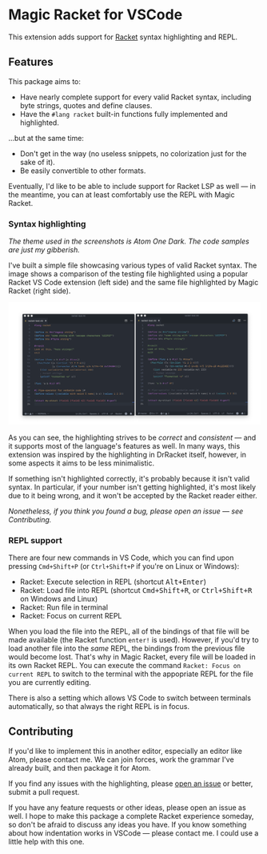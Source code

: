# Magic Racket for VSCode

This extension adds support for [Racket](http://www.racket-lang.org) syntax highlighting and REPL.

## Features

This package aims to:

- Have nearly complete support for every valid Racket syntax, including byte strings, quotes and define clauses.
- Have the `#lang racket` built-in functions fully implemented and highlighted.

...but at the same time:

- Don't get in the way (no useless snippets, no colorization just for the sake of it).
- Be easily convertible to other formats.

Eventually, I'd like to be able to include support for Racket LSP as well — in the meantime, you can at least comfortably use the REPL with Magic Racket.

### Syntax highlighting

_The theme used in the screenshots is Atom One Dark. The code samples are just my gibberish._

I've built a simple file showcasing various types of valid Racket syntax. The image shows a comparison of the testing file highlighted using a popular Racket VS Code extension (left side) and the same file highlighted by Magic Racket (right side).

![Bad highlighting](images/magic-vs-other.png)

As you can see, the highlighting strives to be _correct_ and _consistent_ — and it supports most of the language's features as well. In many ways, this extension was inspired by the highlighting in DrRacket itself, however, in some aspects it aims to be less minimalistic.

If something isn't highlighted correctly, it's probably because it isn't valid syntax. In particular, if your number isn't getting highlighted, it's most likely due to it being wrong, and it won't be accepted by the Racket reader either.

*Nonetheless, if you think you found a bug, please open an issue — see Contributing.*

### REPL support

There are four new commands in VS Code, which you can find upon pressing <kbd>`Cmd+Shift+P`</kbd> (or <kbd>`Ctrl+Shift+P`</kbd> if you're on Linux or Windows):

- Racket: Execute selection in REPL (shortcut <kbd>Alt+Enter</kbd>)
- Racket: Load file into REPL (shortcut <kbd>Cmd+Shift+R</kbd>, or <kbd>Ctrl+Shift+R</kbd> on Windows and Linux)
- Racket: Run file in terminal
- Racket: Focus on current REPL

When you load the file into the REPL, all of the bindings of that file will be made available (the Racket function `enter!` is used). However, if you'd try to load another file into the *same* REPL, the bindings from the previous file would become lost. That's why in Magic Racket, every file will be loaded in its own Racket REPL. You can execute the command `Racket: Focus on current REPL` to switch to the terminal with the appopriate REPL for the file you are currently editing.

There is also a setting which allows VS Code to switch between terminals automatically, so that always the right REPL is in focus.

## Contributing

If you'd like to implement this in another editor, especially an editor like Atom, please contact me. We can join forces, work the grammar I've already built, and then package it for Atom.

If you find any issues with the highlighting, please [open an issue](https://github.com/Eugleo/magic-racket/issues) or better, submit a pull request.

If you have any feature requests or other ideas, please open an issue as well. I hope to make this package a complete Racket experience someday, so don't be afraid to discuss any ideas you have. If you know something about how indentation works in VSCode — please contact me. I could use a little help with this one.